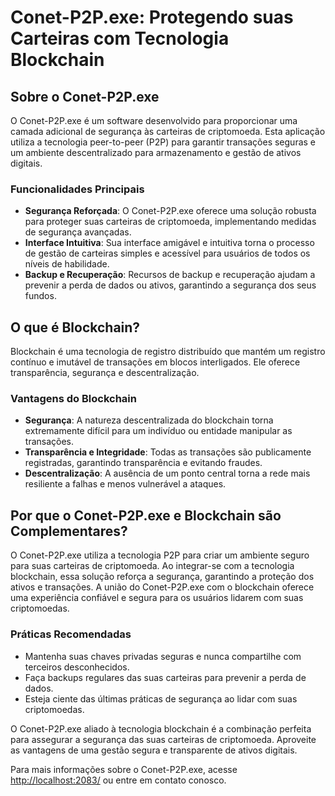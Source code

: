# Conet-P2P.exe: Protegendo suas Carteiras com Tecnologia Blockchain

## Sobre o Conet-P2P.exe
O Conet-P2P.exe é um software desenvolvido para proporcionar uma camada adicional de segurança às carteiras de criptomoeda. Esta aplicação utiliza a tecnologia peer-to-peer (P2P) para garantir transações seguras e um ambiente descentralizado para armazenamento e gestão de ativos digitais.

### Funcionalidades Principais
- **Segurança Reforçada**: O Conet-P2P.exe oferece uma solução robusta para proteger suas carteiras de criptomoeda, implementando medidas de segurança avançadas.
- **Interface Intuitiva**: Sua interface amigável e intuitiva torna o processo de gestão de carteiras simples e acessível para usuários de todos os níveis de habilidade.
- **Backup e Recuperação**: Recursos de backup e recuperação ajudam a prevenir a perda de dados ou ativos, garantindo a segurança dos seus fundos.

## O que é Blockchain?
Blockchain é uma tecnologia de registro distribuído que mantém um registro contínuo e imutável de transações em blocos interligados. Ele oferece transparência, segurança e descentralização.

### Vantagens do Blockchain
- **Segurança**: A natureza descentralizada do blockchain torna extremamente difícil para um indivíduo ou entidade manipular as transações.
- **Transparência e Integridade**: Todas as transações são publicamente registradas, garantindo transparência e evitando fraudes.
- **Descentralização**: A ausência de um ponto central torna a rede mais resiliente a falhas e menos vulnerável a ataques.

## Por que o Conet-P2P.exe e Blockchain são Complementares?
O Conet-P2P.exe utiliza a tecnologia P2P para criar um ambiente seguro para suas carteiras de criptomoeda. Ao integrar-se com a tecnologia blockchain, essa solução reforça a segurança, garantindo a proteção dos ativos e transações. A união do Conet-P2P.exe com o blockchain oferece uma experiência confiável e segura para os usuários lidarem com suas criptomoedas.

### Práticas Recomendadas
- Mantenha suas chaves privadas seguras e nunca compartilhe com terceiros desconhecidos.
- Faça backups regulares das suas carteiras para prevenir a perda de dados.
- Esteja ciente das últimas práticas de segurança ao lidar com suas criptomoedas.

O Conet-P2P.exe aliado à tecnologia blockchain é a combinação perfeita para assegurar a segurança das suas carteiras de criptomoeda. Aproveite as vantagens de uma gestão segura e transparente de ativos digitais.

Para mais informações sobre o Conet-P2P.exe, acesse [http://localhost:2083/](#) ou entre em contato conosco.
